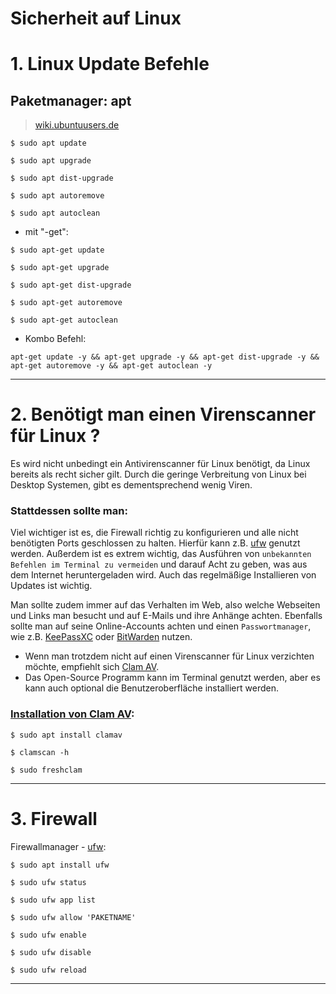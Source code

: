 # Sicherheit auf Linux



# 1. Linux Update Befehle

## Paketmanager: apt


> [wiki.ubuntuusers.de](https://wiki.ubuntuusers.de/APT/)


```
$ sudo apt update
```
```
$ sudo apt upgrade
```
```
$ sudo apt dist-upgrade
```
```
$ sudo apt autoremove
```
```
$ sudo apt autoclean
```


- mit "-get":
```
$ sudo apt-get update
```
```
$ sudo apt-get upgrade
```
```
$ sudo apt-get dist-upgrade
```
```
$ sudo apt-get autoremove
```
```
$ sudo apt-get autoclean
```


- Kombo Befehl:
```
apt-get update -y && apt-get upgrade -y && apt-get dist-upgrade -y && apt-get autoremove -y && apt-get autoclean -y
```


------------------------------------------------------------------------------------------------------------------------------



# 2. Benötigt man einen Virenscanner für Linux ?



Es wird nicht unbedingt ein Antivirenscanner für Linux benötigt, da Linux bereits als recht sicher gilt.
Durch die geringe Verbreitung von Linux bei Desktop Systemen, gibt es dementsprechend wenig Viren.


### Stattdessen sollte man:
Viel wichtiger ist es, die Firewall richtig zu konfigurieren und alle nicht benötigten Ports geschlossen zu halten. Hierfür kann z.B. [ufw](https://wiki.ubuntuusers.de/ufw/) genutzt werden.
Außerdem ist es extrem wichtig, das Ausführen von `unbekannten Befehlen im Terminal zu vermeiden` und darauf Acht zu geben, was aus dem Internet heruntergeladen wird.
Auch das regelmäßige Installieren von Updates ist wichtig.

Man sollte zudem immer auf das Verhalten im Web, also welche Webseiten und Links man besucht und auf E-Mails und ihre Anhänge achten.
Ebenfalls sollte man auf seine Online-Accounts achten und einen `Passwortmanager`, wie z.B. [KeePassXC](https://keepassxc.org/) oder [BitWarden](https://bitwarden.com/de-de/) nutzen.



- Wenn man trotzdem nicht auf einen Virenscanner für Linux verzichten möchte, empfiehlt sich [Clam AV](https://www.clamav.net/).
- Das Open-Source Programm kann im Terminal genutzt werden, aber es kann auch optional die Benutzeroberfläche installiert werden.




### [Installation von Clam AV](https://www.kali.org/tools/clamav/):
```
$ sudo apt install clamav
```
```
$ clamscan -h
```
```
$ sudo freshclam
```



------------------------------------------------------------------------------------------------------------------------------



# 3. Firewall


Firewallmanager - [ufw](https://wiki.ubuntuusers.de/ufw/):

```
$ sudo apt install ufw
```
```
$ sudo ufw status
```
```
$ sudo ufw app list
```
```
$ sudo ufw allow 'PAKETNAME'
```
```
$ sudo ufw enable
```
```
$ sudo ufw disable
```
```
$ sudo ufw reload
```


------------------------------------------------------------------------------------------------------------------------------
